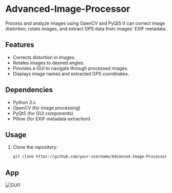 # Advanced-Image-Processor
Process and analyze images using OpenCV and PyQt5
It can correct image distortion, rotate images, and extract GPS data from images' EXIF metadata.
## Features

- Corrects distortion in images.
- Rotates images to desired angles.
- Provides a GUI to navigate through processed images.
- Displays image names and extracted GPS coordinates.
  
## Dependencies

- Python 3.x
- OpenCV (for image processing)
- PyQt5 (for GUI components)
- Pillow (for EXIF metadata extraction)

## Usage

1. Clone the repository:
   ```bash
   git clone https://github.com/your-username/Advanced-Image-Processor.git

## App

![GUI1](img/1.png)

